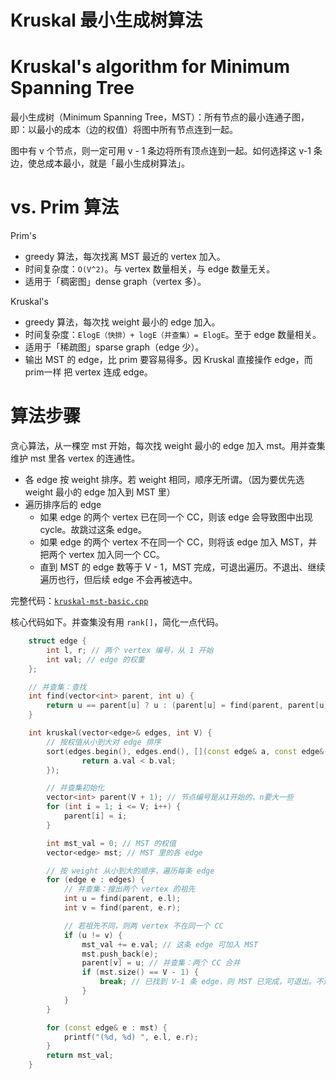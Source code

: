 # Kruskal 最小生成树算法
# Kruskal's algorithm for Minimum Spanning Tree

最小生成树（Minimum Spanning Tree，MST）：所有节点的最小连通子图，即：以最小的成本（边的权值）将图中所有节点连到一起。

图中有 v 个节点，则一定可用 v - 1 条边将所有顶点连到一起。如何选择这 v-1 条边，使总成本最小，就是「最小生成树算法」。

# vs. Prim 算法

Prim's
- greedy 算法，每次找离 MST 最近的 vertex 加入。
- 时间复杂度：`O(V^2)`。与 vertex 数量相关，与 edge 数量无关。
- 适用于「稠密图」dense graph（vertex 多）。

Kruskal's
- greedy 算法，每次找 weight 最小的 edge 加入。
- 时间复杂度：`ElogE（快排）+ logE（并查集）= ElogE`。至于 edge 数量相关。
- 适用于「稀疏图」sparse graph（edge 少）。
- 输出 MST 的 edge，比 prim 要容易得多。因 Kruskal 直接操作 edge，而 prim一样 把 vertex 连成 edge。

# 算法步骤

贪心算法，从一棵空 mst 开始，每次找 weight 最小的 edge 加入 mst。用并查集维护 mst 里各 vertex 的连通性。

- 各 edge 按 weight 排序。若 weight 相同，顺序无所谓。（因为要优先选 weight 最小的 edge 加入到 MST 里）
- 遍历排序后的 edge
  - 如果 edge 的两个 vertex 已在同一个 CC，则该 edge 会导致图中出现 cycle。故跳过这条 edge。
  - 如果 edge 的两个 vertex 不在同一个 CC，则将该 edge 加入 MST，并把两个 vertex 加入同一个 CC。
  - 直到 MST 的 edge 数等于 V - 1，MST 完成，可退出遍历。不退出、继续遍历也行，但后续 edge 不会再被选中。

完整代码：[`kruskal-mst-basic.cpp`](code/kruskal-mst-basic.cpp)

核心代码如下。并查集没有用 `rank[]`，简化一点代码。

```cpp
    struct edge {
        int l, r; // 两个 vertex 编号，从 1 开始
        int val; // edge 的权重
    };

    // 并查集：查找
    int find(vector<int> parent, int u) {
        return u == parent[u] ? u : (parent[u] = find(parent, parent[u])); // 路径压缩
    }

    int kruskal(vector<edge>& edges, int V) {
        // 按权值从小到大对 edge 排序
        sort(edges.begin(), edges.end(), [](const edge& a, const edge& b) {
                return a.val < b.val;
        });

        // 并查集初始化
        vector<int> parent(V + 1); // 节点编号是从1开始的，n要大一些
        for (int i = 1; i <= V; i++) {
            parent[i] = i;
        }

        int mst_val = 0; // MST 的权值
        vector<edge> mst; // MST 里的各 edge

        // 按 weight 从小到大的顺序，遍历每条 edge
        for (edge e : edges) {
            // 并查集：搜出两个 vertex 的祖先
            int u = find(parent, e.l);
            int v = find(parent, e.r);

            // 若祖先不同，则两 vertex 不在同一个 CC
            if (u != v) {
                mst_val += e.val; // 这条 edge 可加入 MST
                mst.push_back(e);
                parent[v] = u; // 并查集：两个 CC 合并
                if (mst.size() == V - 1) {
                    break; // 已找到 V-1 条 edge，则 MST 已完成，可退出。不退出也行，后续 edge 不会再被选中。
                }
            }
        }

        for (const edge& e : mst) {
            printf("(%d, %d) ", e.l, e.r);
        }
        return mst_val;
    }
```
